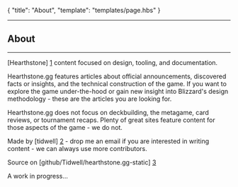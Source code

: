 {
	"title": "About",
	"template": "templates/page.hbs"
}

---

About
--

***

[Hearthstone] [1] content focused on design, tooling, and documentation.

Hearthstone.gg features articles about official announcements, discovered facts or insights, and the technical construction of the game.  If you want to explore the game under-the-hood or gain new insight into Blizzard's design methodology - these are the articles you are looking for.

Hearthstone.gg does not focus on deckbuilding, the metagame, card reviews, or tournament recaps.  Plenty of great sites feature content for those aspects of the game - we do not.

Made by [tidwell] [2] - drop me an email if you are interested in writing content - we can always use more contributors.

Source on [github/Tidwell/hearthstone.gg-static] [3]

A work in progress...

  [1]: http://www.playhearthstone.com    "Hearthstone"
  [2]: mailto:aaron.tidwell@gmail.com    "Send Email"
  [3]: https://github.com/Tidwell/hearthstone.gg-static    "Source on Github"